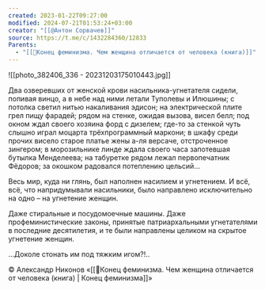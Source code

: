 ```yaml
---
created: 2023-01-22T09:27:00
modified: 2024-07-21T01:53:24+03:00
creator: "[[@Антон Сорвачев]]"
source: https://t.me/c/1432284360/12833
Parents:
  - "[[📘Конец феминизма. Чем женщина отличается от человека (книга)]]"
---
```



![[photo_382406_336 - 20231203175010443.jpg]]

Два озверевших от женской крови насильника-угнетателя сидели, попивая винцо, а в небе над ними летали Туполевы и Илюшины; с потолка светил нитью накаливания эдисон; на электрической плите грел пищу фарадей; рядом на стенке, ожидая вызова, висел белл; под окном ждал своего хозяина форд с дизелем; где-то за стенкой чуть слышно играл моцарта трёхпрограммный маркони; в шкафу среди прочих висело старое платье жены а-ля версаче, отстроченное зингером; в морозильнике линде ждала своего часа запотевшая бутылка Менделеева; на табуретке рядом лежал первопечатник Фёдоров; за окошком радовался потеплению цельсий… 

Весь мир, куда ни глянь, был наполнен насилием и угнетением. И всё, всё, что напридумывали насильники, было направлено исключительно на одно – на угнетение женщин. 

Даже стиральные и посудомоечные машины. Даже профеминистические законы, принятые патриархальными угнетателями в последние десятилетия, и те были направлены целиком на скрытое угнетение женщин.

…Доколе стонать им под тяжким игом?!..

© Александр Никонов «[[📘Конец феминизма. Чем женщина отличается от человека (книга) | Конец феминизма]]»
